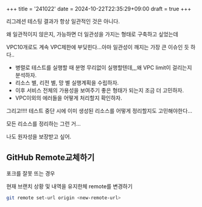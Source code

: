 +++
title = '241022'
date = 2024-10-22T22:35:29+09:00
draft = true
+++

리그레션 테스팅 결과가 항상 일관적인 것은 아니다.

왜 일관적이지 않은지, 가능하면 더 일관성을 가지는 형태로 구축하고 싶었는데

VPC10개로도 계속 VPC제한에 부딪힌다…아마 일관성이 깨지는 가장 큰 이슈인 듯 하다..

- 병렬로 테스트를 실행할 때 분명 무리없이 실행할텐데,,,왜 VPC limit이 걸리는지 분석하자.
- 리소스 별, 리전 별, 망 별 실행계획을 수립하자.
- 이후 서비스 전체의 가용성을 보여주기 좋은 형태가 되는지 조금 더 고민하자.
- VPC이외의 에러들을 어떻게 처리할지 확인하자.

그리고!!!! 테스트 중단 시에 이미 생성된 리소스를 어떻게 정리할지도 고민해야한다…

모든 리소스를 정리하는 그런 거…

나도 원자성을 보장받고 싶어.

## GitHub Remote교체하기

포크를 잘못 뜨는 경우

현재 브랜치 상황 및 내역을 유지한체 remote를 변경하기

```bash
git remote set-url origin <new-remote-url>
```

